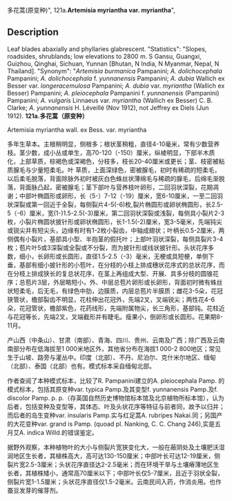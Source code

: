 多花蒿(原变种)",
121a.**Artemisia myriantha var. myriantha**",

## Description
Leaf blades abaxially and phyllaries glabrescent.
  "Statistics": "Slopes, roadsides, shrublands; low elevations to 2800 m. S Gansu, Guangxi, Guizhou, Qinghai, Sichuan, Yunnan [Bhutan, N India, N Myanmar, Nepal, N Thailand].
  "Synonym": "*Artemisia burmanica* Pampanini; *A. dolichocephala* Pampanini; *A. dolichocephala* f. *yunnanensis* Pampanini; *A. dubia* Wallich ex Besser var. *longeracemulosa* Pampanini; *A. dubia* var. *myriantha* (Wallich ex Besser) Pampanini; *A. pleiocephala* Pampanini f. *yunnanensis* (Pampanini) Pampanini; *A. vulgaris* Linnaeus var. *myriantha* (Wallich ex Besser) C. B. Clarke; *A. yunnanensis* H. Léveillé (Nov 1912), not Jeffrey ex Diels (Jun 1912).
**121a.多花蒿（原变种）**

Artemisia myriantha wall. ex Bess. var. myriantha

多年生草本。主根稍明显，侧根多；根状茎稍粗，直径4-10毫米，常有少数营养枝。茎少数，成小丛或单生，高70-120（-150）厘米，纵棱明显，下部半木质化，上部草质，棕褐色或深褐色，分枝多，枝长20-40厘米或更长；茎、枝密被粘质腺毛与少量短柔毛。叶 草质，上面深绿色，密被腺毛，初时有稀疏的短柔毛，以后柔毛脱落，背面除脉外初时被灰白色蛛丝状薄绵毛与稀疏的腺毛，后绵毛渐脱落，背面脉凸起，密被腺毛；茎下部叶与营养枝叶卵形，二回羽状深裂，花期凋谢；中部叶椭圆形或卵形，长（5-）7-12（-19）厘米，宽6-10厘米，一至二回羽状深裂或第一回近于全裂，每侧裂片4-5(-6)枚,裂片椭圆形或卵状椭圆形，长2.5-5（-6）厘米，宽(1-)1.5-2.5(-3)厘米，第二回羽状深裂或浅裂，每侧具小裂片2-3枚，小裂片椭圆状披针形或卵状椭圆形，长1-1.5(-2)厘米，宽3-5毫米，先端钝尖或锐尖并有短尖头，边缘有时有1-2枚小裂齿，中轴成翅状；叶柄长0.5-2厘米，两侧偶有小裂片，基部具小型、半抱茎的假托叶；上部叶羽状深裂，每侧具裂片3-4枚；苞片叶5或3深裂或全裂或不分裂，而为披针形或线状披针形。头状花序多数，细小，长卵形或长圆形，直径1.5-2.5（-3）毫米，无梗或具短梗，单侧下垂，基部有细小披针形的小苞叶，在分枝的小枝上排成穗状花序式的总状花序，而在分枝上排成狭长的复总状花序，在茎上再组成大型、开展、具多分枝的圆锥花序；总苞片3层，外层略短小，外、中层总苞片卵形或长卵形，背面初时微有蛛丝状短柔毛，后无毛，有绿色中肋，边膜质，内层总苞片半膜质；雌花3-5朵，花冠狭管状，檐部裂齿不明显，花柱伸出花冠外，先端2叉，叉端锐尖；两性花4-6朵，花冠管状，檐部紫色，花药线形，先端附属物尖，长三角形，基部钝。花柱近与花冠等长，先端2叉，叉端截形并有睫毛。瘦果小，倒卵形或长圆形。花果期8-11月。

产山西（中条山）、甘肃（南部）、青海、四川、贵州、云南及广西；除广西及云南南部分布在低海拔至1 000米地区外，其他省分布在海拔1 000-2 800地区；常见生于山坡、路旁与灌丛中。印度（北部）、不丹、尼泊尔、克什米尔地区、缅甸（北部）、泰国（北部）也有。模式标本采自缅甸北部。

作者查阅了本种模式标本，比较了R. Pampanini建立的A. pleiocephala Pamp. 的模式标本，包括其原变种var. typica Pamp.及其变型f. yunnanensis Pamp.及f. discolor Pamp. p. p.（存英国自然历史博物馆标本馆及北京植物所标本馆），认为后者，包括变种及变型等，其体态、叶及头状花序等特征与前者同，故予以归并；而后者的岛生变种var. insularis Pamp.实与红足蒿A. rubripes Nakai.同；另国产的大花变种var. grand is Pamp. (quoad pl. Nanking, C. C. Chang 246),实是五月艾A. indica Willd.的错误鉴定。

据野外观察，本种植物叶的大小与侧裂片宽狭变化大，一般在蔽阴处及土壤肥沃湿润地区生长者，其植株高大，高可达130-150厘米；中部叶长可达12-19厘米，侧裂片宽2.5-3厘米；头状花序直径达2-2.5毫米；而在环境干旱与土壤瘠薄地区生长者，其植株矮小，通常高70厘米以下；中部叶长仅5-7厘米，且近于羽状全裂，侧裂片宽1-1.5厘米；头状花序直径仅1.5-2毫米。云南民间入药，作消炎用。也作蚕豆发芽的催芽剂。
